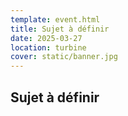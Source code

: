 ```yaml
---
template: event.html
title: Sujet à définir
date: 2025-03-27
location: turbine
cover: static/banner.jpg
---
```


## Sujet à définir